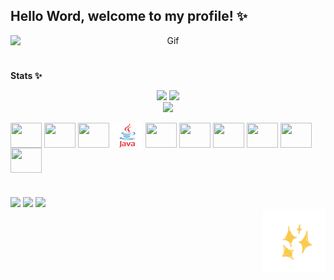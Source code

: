 ## Hello Word, welcome to my profile! ✨

<div  style="display: flex" align="center" >
<img src="bfd4bb1d9c46275debde227178855ab7.gif" alt="Gif" width="650px"  >
</div>

#

  **Stats ✨**

<div align="center">

  ![](https://github-readme-stats.vercel.app/api?username=MaryChriss&theme=radical&hide_border=false&include_all_commits=false&count_private=false)
  ![](https://nirzak-streak-stats.vercel.app/?user=MaryChriss&theme=radical&hide_border=false)<br/>
  ![](https://github-readme-stats.vercel.app/api/top-langs/?username=MaryChriss&theme=radical&hide_border=false&include_all_commits=false&count_private=false&layout=compact)<br/>

</div>


<div style="display: inline-block" >
  <img align="center" height="40" width="50" src="https://cdn.jsdelivr.net/gh/devicons/devicon@latest/icons/react/react-original.svg" />
  <img align="center" height="40" width="50" src="https://cdn.jsdelivr.net/gh/devicons/devicon@latest/icons/typescript/typescript-original.svg" />
  <img align="center" height="40" width="50" src="https://cdn.jsdelivr.net/gh/devicons/devicon@latest/icons/sass/sass-original.svg" />
  <img align="center" height="40" width="50" src="https://raw.githubusercontent.com/devicons/devicon/master/icons/java/java-original-wordmark.svg"> 
  <img align="center" height="40" width="50" src="https://cdn.jsdelivr.net/gh/devicons/devicon@latest/icons/figma/figma-original.svg" />
  <img align="center" height="40" width="50" src="https://cdn.jsdelivr.net/gh/devicons/devicon@latest/icons/git/git-original.svg" />
  <img align="center" height="40" width="50" src="https://cdn.jsdelivr.net/gh/devicons/devicon@latest/icons/sqldeveloper/sqldeveloper-original.svg" />
  <img align="center" height="40" width="50" src="https://cdn.jsdelivr.net/gh/devicons/devicon@latest/icons/nextjs/nextjs-original.svg" />
   <img align="center" height="40" width="50" src="https://cdn.jsdelivr.net/gh/devicons/devicon@latest/icons/vuejs/vuejs-original.svg" />
   <img  align="center" height="40" width="50" src="https://cdn.jsdelivr.net/gh/devicons/devicon@latest/icons/tailwindcss/tailwindcss-original.svg" />
          
          
          
          
</div>


#


<div> 
  <a href="https://www.instagram.com/mariana_christina_/" target="_blank"><img src="https://img.shields.io/badge/-Instagram-%23E4405F?style=for-the-badge&logo=instagram&logoColor=white&color=e36eb2" target="_blank"></a>
  <a href = "mailto:mariana.chris.cmf@gmail.com"><img src="https://img.shields.io/badge/-Gmail-%23333?style=for-the-badge&logo=gmail&logoColor=white&color=e36eb2" target="_blank"></a>
  <a href="https://www.linkedin.com/in/mariana-fernandes-92690425a/" target="_blank"><img src="https://img.shields.io/badge/-LinkedIn-%230077B5?style=for-the-badge&logo=linkedin&logoColor=white&color=e36eb2" target="_blank"></a> 
  
</div>

<div>
   <img align="right" src="0c2885eeddccd12beee617c5bc4109b7.gif" height=100px/>
</div>
